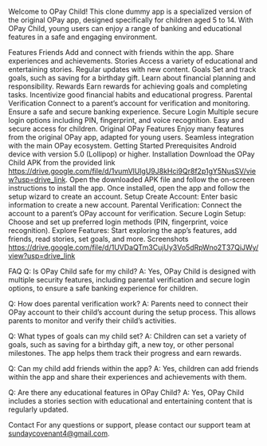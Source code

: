 Welcome to OPay Child! This clone dummy app is a specialized version of the original OPay app, designed specifically for children aged 5 to 14. With OPay Child, young users can enjoy a range of banking and educational features in a safe and engaging environment.

Features
Friends
Add and connect with friends within the app.
Share experiences and achievements.
Stories
Access a variety of educational and entertaining stories.
Regular updates with new content.
Goals
Set and track goals, such as saving for a birthday gift.
Learn about financial planning and responsibility.
Rewards
Earn rewards for achieving goals and completing tasks.
Incentivize good financial habits and educational progress.
Parental Verification
Connect to a parent’s account for verification and monitoring.
Ensure a safe and secure banking experience.
Secure Login
Multiple secure login options including PIN, fingerprint, and voice recognition.
Easy and secure access for children.
Original OPay Features
Enjoy many features from the original OPay app, adapted for young users.
Seamless integration with the main OPay ecosystem.
Getting Started
Prerequisites
Android device with version 5.0 (Lollipop) or higher.
Installation
Download the OPay Child APK from the provided link https://drive.google.com/file/d/1vumVlUlgU9J8kHci9Qr8f2p1gY5NusSV/view?usp=drive_link.
Open the downloaded APK file and follow the on-screen instructions to install the app.
Once installed, open the app and follow the setup wizard to create an account.
Setup
Create Account: Enter basic information to create a new account.
Parental Verification: Connect the account to a parent’s OPay account for verification.
Secure Login Setup: Choose and set up preferred login methods (PIN, fingerprint, voice recognition).
Explore Features: Start exploring the app’s features, add friends, read stories, set goals, and more.
Screenshots
https://drive.google.com/file/d/1UVDaQTm3CujUy3Vo5dRpWno2T37QiJWy/view?usp=drive_link

FAQ
Q: Is OPay Child safe for my child?
A: Yes, OPay Child is designed with multiple security features, including parental verification and secure login options, to ensure a safe banking experience for children.

Q: How does parental verification work?
A: Parents need to connect their OPay account to their child’s account during the setup process. This allows parents to monitor and verify their child’s activities.

Q: What types of goals can my child set?
A: Children can set a variety of goals, such as saving for a birthday gift, a new toy, or other personal milestones. The app helps them track their progress and earn rewards.

Q: Can my child add friends within the app?
A: Yes, children can add friends within the app and share their experiences and achievements with them.

Q: Are there any educational features in OPay Child?
A: Yes, OPay Child includes a stories section with educational and entertaining content that is regularly updated.

Contact
For any questions or support, please contact our support team at sundaycovenant4@gmail.com.
